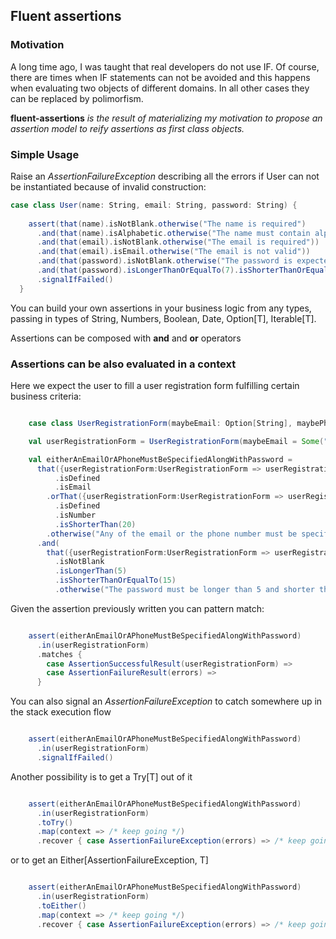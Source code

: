 ## Fluent assertions


### Motivation
A long time ago, I was taught that real developers do not use IF. Of course, there are times when IF statements can not be avoided and this happens when evaluating two objects of different domains. In all other cases they can be replaced by polimorfism.

__fluent-assertions__ _is the result of materializing my motivation to propose an assertion model to reify assertions as first class objects._ 

### Simple Usage

Raise an _AssertionFailureException_ describing all the errors if User can not be instantiated because of invalid construction: 

```scala
case class User(name: String, email: String, password: String) {
    
    assert(that(name).isNotBlank.otherwise("The name is required")
      .and(that(name).isAlphabetic.otherwise("The name must contain alphabetic chars only"))
      .and(that(email).isNotBlank.otherwise("The email is required"))
      .and(that(email).isEmail.otherwise("The email is not valid"))
      .and(that(password).isNotBlank.otherwise("The password is expected"))
      .and(that(password).isLongerThanOrEqualTo(7).isShorterThanOrEqualTo(20).otherwise("Password length must be between 7 and 20")))
      .signalIfFailed()
  }
```

You can build your own assertions in your business logic from any types, passing in types of String, Numbers, Boolean, Date, Option[T], Iterable[T].

Assertions can be composed with __and__ and __or__ operators  

### Assertions can be also evaluated in a context 

Here we expect the user to fill a user registration form fulfilling certain business criteria:

```scala

    case class UserRegistrationForm(maybeEmail: Option[String], maybePhoneNumber: Option[String], password: String)

    val userRegistrationForm = UserRegistrationForm(maybeEmail = Some("sebastian@gmail.com"), maybePhoneNumber = None,  "sj28d$oU9%u")

    val eitherAnEmailOrAPhoneMustBeSpecifiedAlongWithPassword =
      that({userRegistrationForm:UserRegistrationForm => userRegistrationForm.maybeEmail})
          .isDefined
          .isEmail
        .orThat({userRegistrationForm:UserRegistrationForm => userRegistrationForm.maybePhoneNumber})
          .isDefined
          .isNumber
          .isShorterThan(20)
        .otherwise("Any of the email or the phone number must be specified")
      .and(
        that({userRegistrationForm:UserRegistrationForm => userRegistrationForm.password})
          .isNotBlank
          .isLongerThan(5)
          .isShorterThanOrEqualTo(15)
          .otherwise("The password must be longer than 5 and shorter than 15"))

```

Given the assertion previously written you can pattern match:

```scala

    assert(eitherAnEmailOrAPhoneMustBeSpecifiedAlongWithPassword)
      .in(userRegistrationForm)
      .matches {
        case AssertionSuccessfulResult(userRegistrationForm) =>
        case AssertionFailureResult(errors) =>
      }

```

You can also signal an _AssertionFailureException_ to catch somewhere up in the stack execution flow

```scala

    assert(eitherAnEmailOrAPhoneMustBeSpecifiedAlongWithPassword)
      .in(userRegistrationForm)
      .signalIfFailed()

```

Another possibility is to get a Try[T] out of it

```scala

    assert(eitherAnEmailOrAPhoneMustBeSpecifiedAlongWithPassword)
      .in(userRegistrationForm)
      .toTry()
      .map(context => /* keep going */)
      .recover { case AssertionFailureException(errors) => /* keep going */ }

``` 

or to get an Either[AssertionFailureException, T]

```scala

    assert(eitherAnEmailOrAPhoneMustBeSpecifiedAlongWithPassword)
      .in(userRegistrationForm)
      .toEither()
      .map(context => /* keep going */)
      .recover { case AssertionFailureException(errors) => /* keep going */ }

``` 

